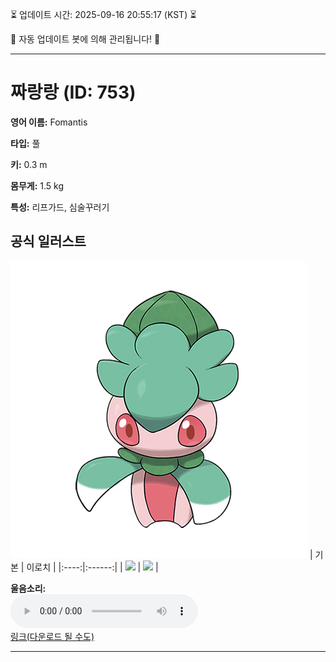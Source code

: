 
⏳ 업데이트 시간: 2025-09-16 20:55:17 (KST) ⏳

🤖 자동 업데이트 봇에 의해 관리됩니다! 🤖

---

# 짜랑랑 (ID: 753)
**영어 이름:** Fomantis

**타입:** 풀

**키:** 0.3 m

**몸무게:** 1.5 kg

**특성:** 리프가드, 심술꾸러기

## 공식 일러스트
![](https://raw.githubusercontent.com/PokeAPI/sprites/master/sprites/pokemon/other/official-artwork/753.png)
| 기본 | 이로치 |
|:----:|:------:|
| <img src="http://play.pokemonshowdown.com/sprites/ani/fomantis.gif" width="200"> | <img src="http://play.pokemonshowdown.com/sprites/ani-shiny/fomantis.gif" width="200"> |

**울음소리:**<br><audio controls src="https://raw.githubusercontent.com/PokeAPI/cries/main/cries/pokemon/latest/753.ogg"></audio><br> [링크(다운로드 될 수도)](https://raw.githubusercontent.com/PokeAPI/cries/main/cries/pokemon/latest/753.ogg)


---

